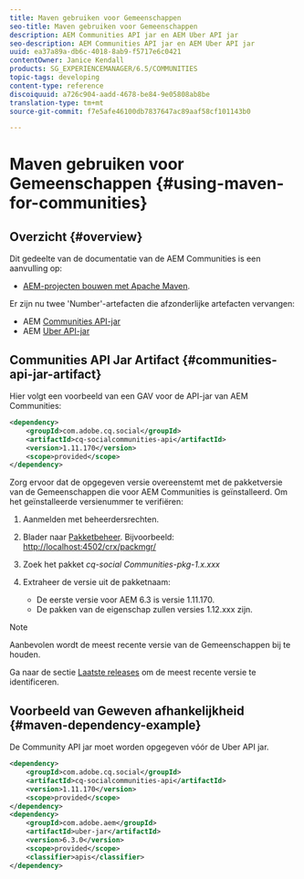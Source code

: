 ```yaml
---
title: Maven gebruiken voor Gemeenschappen
seo-title: Maven gebruiken voor Gemeenschappen
description: AEM Communities API jar en AEM Uber API jar
seo-description: AEM Communities API jar en AEM Uber API jar
uuid: ea37a89a-db6c-4018-8ab9-f5717e6c0421
contentOwner: Janice Kendall
products: SG_EXPERIENCEMANAGER/6.5/COMMUNITIES
topic-tags: developing
content-type: reference
discoiquuid: a726c904-aadd-4678-be84-9e05808ab8be
translation-type: tm+mt
source-git-commit: f7e5afe46100db7837647ac89aaf58cf101143b0

---
```



# Maven gebruiken voor Gemeenschappen {#using-maven-for-communities}

## Overzicht {#overview}

Dit gedeelte van de documentatie van de AEM Communities is een aanvulling op:

* [AEM-projecten bouwen met Apache Maven](../../help/sites-developing/ht-projects-maven.md).

Er zijn nu twee &#39;Number&#39;-artefacten die afzonderlijke artefacten vervangen:

* AEM [Communities API-jar](#communities-api-jar-artifact)
* AEM [Uber API-jar](../../help/sites-developing/ht-projects-maven.md#what-is-the-uberjar)

## Communities API Jar Artifact {#communities-api-jar-artifact}

Hier volgt een voorbeeld van een GAV voor de API-jar van AEM Communities:

```xml
<dependency>
    <groupId>com.adobe.cq.social</groupId>
    <artifactId>cq-socialcommunities-api</artifactId>
    <version>1.11.170</version>
    <scope>provided</scope>
</dependency>
```

Zorg ervoor dat de opgegeven versie overeenstemt met de pakketversie van de Gemeenschappen die voor AEM Communities is geïnstalleerd. Om het geïnstalleerde versienummer te verifiëren:

1. Aanmelden met beheerdersrechten.
1. Blader naar [Pakketbeheer](../../help/sites-administering/package-manager.md). Bijvoorbeeld: [http://localhost:4502/crx/packmgr/](http://localhost:4502/crx/packmgr/)

1. Zoek het pakket *cq-social Communities-pkg-1.x.xxx*
1. Extraheer de versie uit de pakketnaam:
   * De eerste versie voor AEM 6.3 is versie 1.11.170.
   * De pakken van de eigenschap zullen versies 1.12.xxx zijn.

>[!NOTE]
>
>Aanbevolen wordt de meest recente versie van de Gemeenschappen bij te houden.
>
>Ga naar de sectie [Laatste releases](deploy-communities.md#latest-releases) om de meest recente versie te identificeren.


## Voorbeeld van Geweven afhankelijkheid {#maven-dependency-example}

De Community API jar moet worden opgegeven vóór de Uber API jar.

```xml
<dependency>
    <groupId>com.adobe.cq.social</groupId>
    <artifactId>cq-socialcommunities-api</artifactId>
    <version>1.11.170</version>
    <scope>provided</scope>
</dependency>
<dependency>
    <groupId>com.adobe.aem</groupId>
    <artifactId>uber-jar</artifactId>
    <version>6.3.0</version>
    <scope>provided</scope>
    <classifier>apis</classifier>
</dependency>
```
